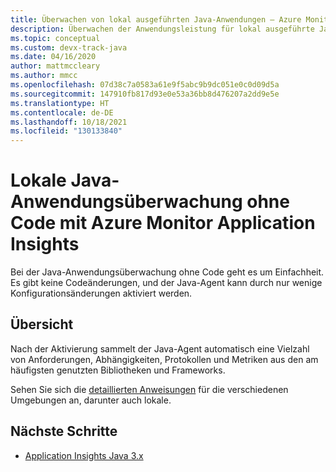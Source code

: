 ```yaml
---
title: Überwachen von lokal ausgeführten Java-Anwendungen – Azure Monitor Application Insights
description: Überwachen der Anwendungsleistung für lokal ausgeführte Java-Anwendungen, ohne die App zu instrumentieren. Verteilte Ablaufverfolgung und Anwendungszuordnung.
ms.topic: conceptual
ms.custom: devx-track-java
ms.date: 04/16/2020
author: mattmccleary
ms.author: mmcc
ms.openlocfilehash: 07d38c7a0583a61e9f5abc9b9dc051e0c0d09d5a
ms.sourcegitcommit: 147910fb817d93e0e53a36bb8d476207a2dd9e5e
ms.translationtype: HT
ms.contentlocale: de-DE
ms.lasthandoff: 10/18/2021
ms.locfileid: "130133840"
---
```

# <a name="java-codeless-application-monitoring-on-premises---azure-monitor-application-insights"></a>Lokale Java-Anwendungsüberwachung ohne Code mit Azure Monitor Application Insights

Bei der Java-Anwendungsüberwachung ohne Code geht es um Einfachheit. Es gibt keine Codeänderungen, und der Java-Agent kann durch nur wenige Konfigurationsänderungen aktiviert werden.

## <a name="overview"></a>Übersicht

Nach der Aktivierung sammelt der Java-Agent automatisch eine Vielzahl von Anforderungen, Abhängigkeiten, Protokollen und Metriken aus den am häufigsten genutzten Bibliotheken und Frameworks.

Sehen Sie sich die [detaillierten Anweisungen](./java-in-process-agent.md) für die verschiedenen Umgebungen an, darunter auch lokale.

## <a name="next-steps"></a>Nächste Schritte

* [Application Insights Java 3.x](./java-in-process-agent.md)
